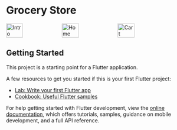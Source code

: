# Grocery Store

<div style="display: flex; flex-direction: row;">
  <img src="https://drive.google.com/file/d/1igvhiejGIa7JLUgM_F14UNtMXc97TIlP/view?usp=sharing" alt="Intro" width="30%" />
  <img src="https://drive.google.com/file/d/1j6fWF7i2cfz6-8Yb2hNN-Cbw_1W7Cq4-/view?usp=sharing" alt="Home" width="30%" />
  <img src="https://drive.google.com/file/d/1mc4VRGU2dpCZ9rwemEGzYeztq3FZKWvf/view?usp=sharing" alt="Cart" width="30%" />
</div>


## Getting Started

This project is a starting point for a Flutter application.

A few resources to get you started if this is your first Flutter project:

- [Lab: Write your first Flutter app](https://docs.flutter.dev/get-started/codelab)
- [Cookbook: Useful Flutter samples](https://docs.flutter.dev/cookbook)

For help getting started with Flutter development, view the
[online documentation](https://docs.flutter.dev/), which offers tutorials,
samples, guidance on mobile development, and a full API reference.
